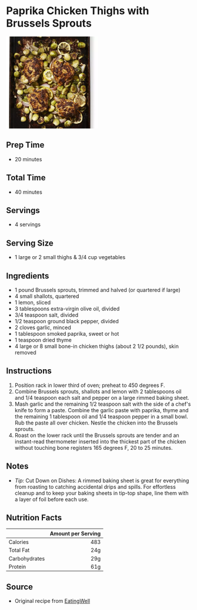 # Paprika Chicken Thighs with Brussels Sprouts

<img src="../../resources/images/Dinner/paprika-chicken-thighs-with-brussels-sprouts.png" alt="Photo of Paprika Chicken Thighs with Brussels Sprouts" width="250"/>

## Prep Time
- 20 minutes

## Total Time
- 40 minutes

## Servings
- 4 servings

## Serving Size
- 1 large or 2 small thighs & 3/4 cup vegetables

## Ingredients
- 1 pound Brussels sprouts, trimmed and halved (or quartered if large)
- 4 small shallots, quartered
- 1 lemon, sliced
- 3 tablespoons extra-virgin olive oil, divided
- 3/4 teaspoon salt, divided
- 1/2 teaspoon ground black pepper, divided
- 2 cloves garlic, minced
- 1 tablespoon smoked paprika, sweet or hot
- 1 teaspoon dried thyme
- 4 large or 8 small bone-in chicken thighs (about 2 1/2 pounds), skin removed

## Instructions
1. Position rack in lower third of oven; preheat to 450 degrees F.
2. Combine Brussels sprouts, shallots and lemon with 2 tablespoons oil and 1/4 teaspoon each salt and pepper on a large rimmed baking sheet.
3. Mash garlic and the remaining 1/2 teaspoon salt with the side of a chef's knife to form a paste. Combine the garlic paste with paprika, thyme and the remaining 1 tablespoon oil and 1/4 teaspoon pepper in a small bowl. Rub the paste all over chicken. Nestle the chicken into the Brussels sprouts.
4. Roast on the lower rack until the Brussels sprouts are tender and an instant-read thermometer inserted into the thickest part of the chicken without touching bone registers 165 degrees F, 20 to 25 minutes.

## Notes
- *Tip:* Cut Down on Dishes: A rimmed baking sheet is great for everything from roasting to catching accidental drips and spills. For effortless cleanup and to keep your baking sheets in tip-top shape, line them with a layer of foil before each use.

## Nutrition Facts
|| Amount per Serving |
|-----------------|------:|
| Calories        | 483   |
| Total Fat       | 24g   |
| Carbohydrates   | 29g   |
| Protein         | 61g   |

## Source
- Original recipe from [EatingWell](https://www.eatingwell.com/recipe/253042/paprika-chicken-thighs-with-brussels-sprouts/)